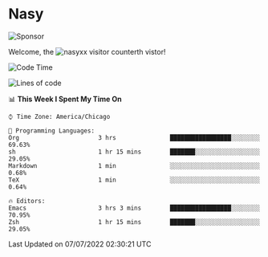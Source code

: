 # Nasy

<!--
<p align="center">
<img height="200" src="https://github-readme-stats.vercel.app/api?username=nasyxx&count_private=true&show_icons=true&theme=dracula&include_all_commits=true"/>
<img height="200" src="https://github-readme-stats.vercel.app/api/top-langs/?username=nasyxx&theme=dracula&hide=html,jupyter+notebook&count_private=true&show_icons=true"/>
</p>

  
----------------
-->

![Sponsor](https://img.shields.io/static/v1.svg?label=Sponsor&message=%E2%9D%A4&logo=GitHub&style=flat&color=pink)
 
Welcome, the ![nasyxx visitor counter](https://count.getloli.com/get/@nasyxx?theme=rule34)th vistor!
 
<!--START_SECTION:waka-->
![Code Time](http://img.shields.io/badge/Code%20Time-2%2C499%20hrs%2059%20mins-blue)

![Lines of code](https://img.shields.io/badge/From%20Hello%20World%20I%27ve%20Written-5%20Million%20lines%20of%20code-blue)

📊 **This Week I Spent My Time On** 

```text
⌚︎ Time Zone: America/Chicago

💬 Programming Languages: 
Org                      3 hrs               █████████████████░░░░░░░░   69.63% 
sh                       1 hr 15 mins        ███████░░░░░░░░░░░░░░░░░░   29.05% 
Markdown                 1 min               ░░░░░░░░░░░░░░░░░░░░░░░░░   0.68% 
TeX                      1 min               ░░░░░░░░░░░░░░░░░░░░░░░░░   0.64%

🔥 Editors: 
Emacs                    3 hrs 3 mins        █████████████████░░░░░░░░   70.95% 
Zsh                      1 hr 15 mins        ███████░░░░░░░░░░░░░░░░░░   29.05%

```


 Last Updated on 07/07/2022 02:30:21 UTC
<!--END_SECTION:waka-->

<!-- ![visitors](https://visitor-badge.laobi.icu/badge?page_id=nasyxx.nasyxx) -->
